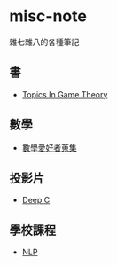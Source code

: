 # misc-note
雜七雜八的各種筆記

## 書

* [Topics In Game Theory](book/Topics-In-Game-Theory/README.md)

## 數學

* [數學愛好者蒐集](math/數學愛好者.md)

## 投影片

* [Deep C](slide/deep-c.md)

## 學校課程

* [NLP](school-course/NLP/README.md)
